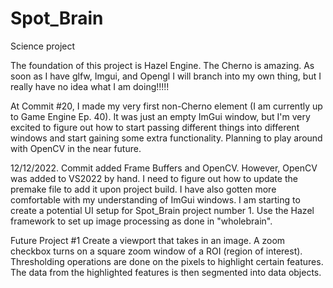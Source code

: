 # Spot_Brain
Science project 

The foundation of this project is Hazel Engine. The Cherno is amazing. As soon as I have glfw, Imgui, and Opengl I will branch into my own thing, but I really have no idea what I am doing!!!!!

At Commit #20, I made my very first non-Cherno element (I am currently up to Game Engine Ep. 40). It was just an empty ImGui window, but I'm very excited to figure out how to start passing different things into different windows and start gaining some extra functionality. Planning to play around with OpenCV in the near future.

12/12/2022. Commit added Frame Buffers and OpenCV. However, OpenCV was added to VS2022 by hand. I need to figure out how to update the premake file to add it upon project build. I have also gotten more comfortable with my understanding of ImGui windows. I am starting to create a potential UI setup for Spot_Brain project number 1. Use the Hazel framework to set up image processing as done in "wholebrain".

Future Project #1
Create a viewport that takes in an image. A zoom checkbox turns on a square zoom window of a ROI (region of interest). Thresholding operations are done on the pixels to highlight certain features. The data from the highlighted features is then segmented into data objects.
